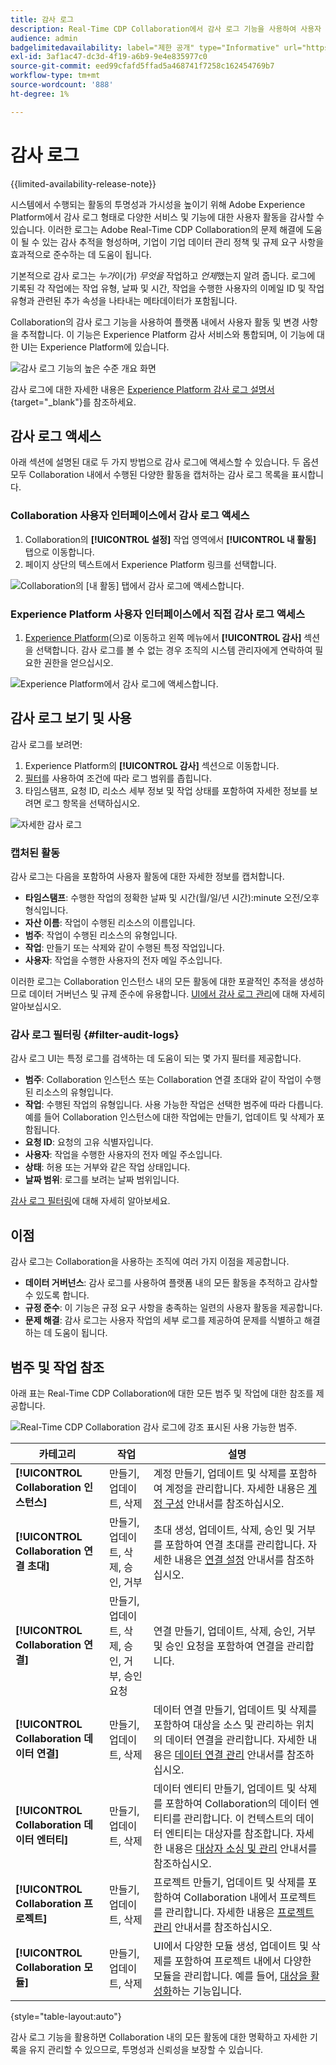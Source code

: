 ```yaml
---
title: 감사 로그
description: Real-Time CDP Collaboration에서 감사 로그 기능을 사용하여 사용자 활동 및 변경 사항을 추적하는 방법에 대해 알아봅니다.
audience: admin
badgelimitedavailability: label="제한 공개" type="Informative" url="https://helpx.adobe.com/kr/legal/product-descriptions/real-time-customer-data-platform-collaboration.html newtab=true"
exl-id: 3af1ac47-dc3d-4f19-a6b9-9e4e835977c0
source-git-commit: eed99cfafd5ffad5a468741f7258c162454769b7
workflow-type: tm+mt
source-wordcount: '888'
ht-degree: 1%

---
```


# 감사 로그

{{limited-availability-release-note}}

시스템에서 수행되는 활동의 투명성과 가시성을 높이기 위해 Adobe Experience Platform에서 감사 로그 형태로 다양한 서비스 및 기능에 대한 사용자 활동을 감사할 수 있습니다. 이러한 로그는 Adobe Real-Time CDP Collaboration의 문제 해결에 도움이 될 수 있는 감사 추적을 형성하며, 기업이 기업 데이터 관리 정책 및 규제 요구 사항을 효과적으로 준수하는 데 도움이 됩니다.

기본적으로 감사 로그는 *누가*&#x200B;이(가) *무엇을* 작업하고 *언제*&#x200B;했는지 알려 줍니다. 로그에 기록된 각 작업에는 작업 유형, 날짜 및 시간, 작업을 수행한 사용자의 이메일 ID 및 작업 유형과 관련된 추가 속성을 나타내는 메타데이터가 포함됩니다.

Collaboration의 감사 로그 기능을 사용하여 플랫폼 내에서 사용자 활동 및 변경 사항을 추적합니다. 이 기능은 Experience Platform 감사 서비스와 통합되며, 이 기능에 대한 UI는 Experience Platform에 있습니다.

![감사 로그 기능의 높은 수준 개요 화면](/help/assets/setup/audit-logs/audit-logs-overview.png)

감사 로그에 대한 자세한 내용은 [Experience Platform 감사 로그 설명서](https://experienceleague.adobe.com/ko/docs/experience-platform/landing/governance-privacy-security/audit-logs/overview){target="_blank"}를 참조하세요.

## 감사 로그 액세스

아래 섹션에 설명된 대로 두 가지 방법으로 감사 로그에 액세스할 수 있습니다. 두 옵션 모두 Collaboration 내에서 수행된 다양한 활동을 캡처하는 감사 로그 목록을 표시합니다.

### Collaboration 사용자 인터페이스에서 감사 로그 액세스

1. Collaboration의 **[!UICONTROL 설정]** 작업 영역에서 **[!UICONTROL 내 활동]** 탭으로 이동합니다.
2. 페이지 상단의 텍스트에서 Experience Platform 링크를 선택합니다.

![Collaboration의 [내 활동] 탭에서 감사 로그에 액세스합니다.](/help/assets/setup/audit-logs/access-from-collaboration-ui.png)

### Experience Platform 사용자 인터페이스에서 직접 감사 로그 액세스

1. [Experience Platform](https://platform.adobe.com/)&#x200B;(으)로 이동하고 왼쪽 메뉴에서 **[!UICONTROL 감사]** 섹션을 선택합니다. 감사 로그를 볼 수 없는 경우 조직의 시스템 관리자에게 연락하여 필요한 권한을 얻으십시오.

![Experience Platform에서 감사 로그에 액세스합니다.](/help/assets/setup/audit-logs/access-from-experience-platform-ui.png)

## 감사 로그 보기 및 사용

감사 로그를 보려면:

1. Experience Platform의 **[!UICONTROL 감사]** 섹션으로 이동합니다.
2. [필터](#filter-audit-logs)를 사용하여 조건에 따라 로그 범위를 좁힙니다.
3. 타임스탬프, 요청 ID, 리소스 세부 정보 및 작업 상태를 포함하여 자세한 정보를 보려면 로그 항목을 선택하십시오.

![자세한 감사 로그](/help/assets/setup/audit-logs/filters-and-detailed-view.png)

### 캡처된 활동

감사 로그는 다음을 포함하여 사용자 활동에 대한 자세한 정보를 캡처합니다.

* **타임스탬프**: 수행한 작업의 정확한 날짜 및 시간(월/일/년 시간):minute 오전/오후 형식입니다.
* **자산 이름**: 작업이 수행된 리소스의 이름입니다.
* **범주**: 작업이 수행된 리소스의 유형입니다.
* **작업**: 만들기 또는 삭제와 같이 수행된 특정 작업입니다.
* **사용자**: 작업을 수행한 사용자의 전자 메일 주소입니다.

이러한 로그는 Collaboration 인스턴스 내의 모든 활동에 대한 포괄적인 추적을 생성하므로 데이터 거버넌스 및 규제 준수에 유용합니다. [UI에서 감사 로그 관리](https://experienceleague.adobe.com/ko/docs/experience-platform/landing/governance-privacy-security/audit-logs/overview#managing-audit-logs-in-the-ui)에 대해 자세히 알아보십시오.

### 감사 로그 필터링 {#filter-audit-logs}

감사 로그 UI는 특정 로그를 검색하는 데 도움이 되는 몇 가지 필터를 제공합니다.

* **범주**: Collaboration 인스턴스 또는 Collaboration 연결 초대와 같이 작업이 수행된 리소스의 유형입니다.
* **작업**: 수행된 작업의 유형입니다. 사용 가능한 작업은 선택한 범주에 따라 다릅니다. 예를 들어 Collaboration 인스턴스에 대한 작업에는 만들기, 업데이트 및 삭제가 포함됩니다.
* **요청 ID**: 요청의 고유 식별자입니다.
* **사용자**: 작업을 수행한 사용자의 전자 메일 주소입니다.
* **상태**: 허용 또는 거부와 같은 작업 상태입니다.
* **날짜 범위**: 로그를 보려는 날짜 범위입니다.

[감사 로그 필터링](https://experienceleague.adobe.com/ko/docs/experience-platform/landing/governance-privacy-security/audit-logs/overview#filter-audit-logs)에 대해 자세히 알아보세요.

## 이점

감사 로그는 Collaboration을 사용하는 조직에 여러 가지 이점을 제공합니다.

* **데이터 거버넌스**: 감사 로그를 사용하여 플랫폼 내의 모든 활동을 추적하고 감사할 수 있도록 합니다.
* **규정 준수**: 이 기능은 규정 요구 사항을 충족하는 일련의 사용자 활동을 제공합니다.
* **문제 해결**: 감사 로그는 사용자 작업의 세부 로그를 제공하여 문제를 식별하고 해결하는 데 도움이 됩니다.

## 범주 및 작업 참조

아래 표는 Real-Time CDP Collaboration에 대한 모든 범주 및 작업에 대한 참조를 제공합니다.

![Real-Time CDP Collaboration 감사 로그에 강조 표시된 사용 가능한 범주.](/help/assets/setup/audit-logs/available-categories.png)

| 카테고리 | 작업 | 설명 |
|-------------------------------|------------------------------------------|-------------|
| **[!UICONTROL Collaboration 인스턴스]** | 만들기, 업데이트, 삭제 | 계정 만들기, 업데이트 및 삭제를 포함하여 계정을 관리합니다. 자세한 내용은 [계정 구성](/help/guide/setup/onboard-account.md) 안내서를 참조하십시오. |
| **[!UICONTROL Collaboration 연결 초대]** | 만들기, 업데이트, 삭제, 승인, 거부 | 초대 생성, 업데이트, 삭제, 승인 및 거부를 포함하여 연결 초대를 관리합니다. 자세한 내용은 [연결 설정](/help/guide/connect/establishing-connections.md) 안내서를 참조하십시오. |
| **[!UICONTROL Collaboration 연결]** | 만들기, 업데이트, 삭제, 승인, 거부, 승인 요청 | 연결 만들기, 업데이트, 삭제, 승인, 거부 및 승인 요청을 포함하여 연결을 관리합니다. |
| **[!UICONTROL Collaboration 데이터 연결]** | 만들기, 업데이트, 삭제 | 데이터 연결 만들기, 업데이트 및 삭제를 포함하여 대상을 소스 및 관리하는 위치의 데이터 연결을 관리합니다. 자세한 내용은 [데이터 연결 관리](/help/guide/setup/manage-data-connection.md) 안내서를 참조하십시오. |
| **[!UICONTROL Collaboration 데이터 엔터티]** | 만들기, 업데이트, 삭제 | 데이터 엔티티 만들기, 업데이트 및 삭제를 포함하여 Collaboration의 데이터 엔티티를 관리합니다. 이 컨텍스트의 데이터 엔티티는 대상자를 참조합니다. 자세한 내용은 [대상자 소싱 및 관리](/help/guide/setup/onboard-audiences.md) 안내서를 참조하십시오. |
| **[!UICONTROL Collaboration 프로젝트]** | 만들기, 업데이트, 삭제 | 프로젝트 만들기, 업데이트 및 삭제를 포함하여 Collaboration 내에서 프로젝트를 관리합니다. 자세한 내용은 [프로젝트 관리](/help/guide/collaborate/manage-projects.md) 안내서를 참조하십시오. |
| **[!UICONTROL Collaboration 모듈]** | 만들기, 업데이트, 삭제 | UI에서 다양한 모듈 생성, 업데이트 및 삭제를 포함하여 프로젝트 내에서 다양한 모듈을 관리합니다. 예를 들어, [대상을 활성화](/help/guide/collaborate/activate.md)하는 기능입니다. |

{style="table-layout:auto"}

감사 로그 기능을 활용하면 Collaboration 내의 모든 활동에 대한 명확하고 자세한 기록을 유지 관리할 수 있으므로, 투명성과 신뢰성을 보장할 수 있습니다.
